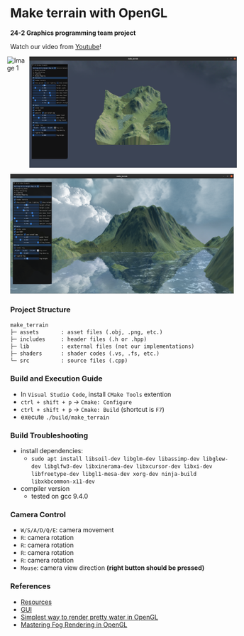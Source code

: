 # Make terrain with OpenGL
**24-2 Graphics programming team project**

Watch our video from <a href="https://www.youtube.com/watch?v=Mm_f1qEdOP0" target="_blank">Youtube</a>!

<div style="display: flex; align-items: center; justify-content: center; gap: 10px;">
  <img src="./github/preview1.gif" alt="Image 1" style="height: 250px;">
  <img src="./github/GUI.png" alt="Image 2" style="height: 250px;">
</div>


![Rendered Results](./github/preview.png)

### Project Structure
```
make_terrain
├─ assets       : asset files (.obj, .png, etc.)
├─ includes     : header files (.h or .hpp)
├─ lib          : external files (not our implementations)
├─ shaders      : shader codes (.vs, .fs, etc.)
└─ src          : source files (.cpp)
```

### Build and Execution Guide
- In `Visual Studio Code`, install `CMake Tools` extention
- `ctrl + shift + p` → `Cmake: Configure`
- `ctrl + shift + p` → `Cmake: Build` (shortcut is `F7`)
- execute `./build/make_terrain`

### Build Troubleshooting
- install dependencies:
  - `sudo apt install libsoil-dev libglm-dev libassimp-dev libglew-dev libglfw3-dev libxinerama-dev libxcursor-dev libxi-dev libfreetype-dev libgl1-mesa-dev xorg-dev ninja-build libxkbcommon-x11-dev`
- compiler version
  - tested on gcc 9.4.0 

### Camera Control
- `W/S/A/D/Q/E`: camera movement
- `R`: camera rotation
- `R`: camera rotation
- `R`: camera rotation
- `R`: camera rotation
- `Mouse`: camera view direction **(right button should be pressed)**

### References
- <a href="https://www.motionforgepictures.com/height-maps/" target="_blank">Resources</a>
- <a href="https://github.com/ocornut/imgui" target="_blank">GUI</a>
- <a href="https://medium.com/@vincehnguyen/simplest-way-to-render-pretty-water-in-opengl-7bce40cbefbe" target="_blank">Simplest way to render pretty water in OpenGL</a>
- <a href="https://www.youtube.com/watch?v=BYbIs1C7rkM&t=292s" target="_blank">Mastering Fog Rendering in OpenGL</a>

